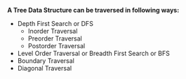 **A Tree Data Structure can be traversed in following ways:**

* Depth First Search or DFS
    * Inorder Traversal
    * Preorder Traversal
    * Postorder Traversal
* Level Order Traversal or Breadth First Search or BFS
* Boundary Traversal
* Diagonal Traversal